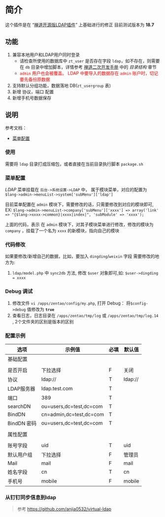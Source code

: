 # 简介

这个插件是在 “[禅道开源版LDAP插件](https://github.com/TigerLau1985/ZenTao_LDAP)” 上基础进行的修正
目前测试版本为 **18.7**

## 功能
1. 兼容本地用户和LDAP用户同时登录
    * 请检查所使用的数据库中 `zt_user` 是否存在字段 `ldap`，如不存在，则需要在 `db` 目录中增加脚本，详情参考 [禅道二次开发手册](https://www.zentao.net/book/api/144.html) 中的 *目录结构* 章节
    * <span style='color:red' >`admin` 用户也会被覆盖。 LDAP 中要导入的数据存在 `admin` 账户时，切记要先备份原数据</span>
2. 支持默认分组功能，数据落地 DB(`zt_usergroup` 表)
3. 新增 协议，端口 配置
4. 新增手机号数据保存

## 说明
参考文档：
- [菜单配置](https://www.zentao.net/book/zentaopmshelp/68.html#3)

### 使用
需要将 `ldap` 目录打成压缩包，或者直接在当前目录执行脚本 `package.sh`
### 菜单配置
*LDAP* 菜单挂载在 `后台->系统设置->LDAP` 中， 属于模块菜单，对应的配置为 `$lang->admin->menuList->system['subMenu']['ldap']`

目前菜单配置在 `admin` 模块下，需要修改的话，只需要修改到对应的模块即可,
EX: `$lang->admin->menuList->company['subMenu']['xxxx'] => array('link' => "{$lang->xxxx->common}|xxxx|index|", 'subModule' => 'xxxx');`

上面的代码，表示 在 `admin` 模块下，对其子模块菜单进行修改，修改的模块为 `company` ，挂载了一个名为 `xxxx` 的新模块，指向自己的模块

### 代码修改
如果要修改/新增自己的数据，比如，要加入 `dingding`/`weixin` 字段
需要修改的地方为:
1. `ldap/model.php` 中 `sync2db` 方法, 修改 `$user` 对象即可,如: `$user->dingding = xxxx`


### Debug 调试
1. 修改文件 `vi /apps/zentao/config/my.php`, 打开 Debug：
将`$config->debug` 值修改为 **`true`**
2. 查看日志，日志目录在 `/apps/zentao/tmp/log` 或 `/apps/zentao/tmp/log.14` , 2个文件夹的区别是版本的区别

### 配置示例

|  选项   | 示例值  | 必填 | 默认值 |
|  ----  | ----  | --- | --- |
|基础配置||||
|||||
| 是否开启  | 	下拉选择 | F | 关闭 |
| 协议  | 	ldap:// | T | ldap:// |
| LDAP服务器  | 	ldap.test.com | T | |
| 端口  | 	389 | T | |
| searchDN  | ou=users,dc=test,dc=com | T| |
| BindDN  | cn=admin,dc=test,dc=com | T | |
| BindDN 密码  | ou=users,dc=test,dc=com | T | | 
|||||
|属性配置||||
|||||
| 账号字段  | 	uid | T | uid |
| 默认用户组  | 	下拉选择 | F | 管理员 |
| Mail  | 	mail | F | mail |
| 姓名字段  | 	cn | T |cn |
| 手机号  | 	mobile | F | mobile|

### 从钉钉同步信息到ldap

> 参考 https://github.com/anjia0532/virtual-ldap

